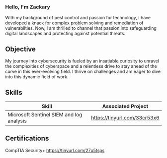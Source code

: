 ### Hello, I'm Zackary

With my background of pest control and passion for technology, I have developed a knack for complex problem solving and remediation of vulnerabilties. Now, I am thrilled to channel that passion into safeguarding digital landscapes and protecting against potential threats.


## Objective

My journey into cybersecurity is fueled by an insatiable curiosity to unravel the complexities of cyberspace and a relentless drive to stay ahead of the curve in this ever-evolving field. I thrive on challenges and am eager to dive into this dynamic field of work. 


## Skills

| Skill                                    | Associated Project        |
|------------------------------------------|---------------------------|
| Microsoft Sentinel SIEM and log analysis | https://tinyurl.com/33cr53x6    |                  
                                              

## Certifications

CompTIA Security+  https://tinyurl.com/27u5tsps
